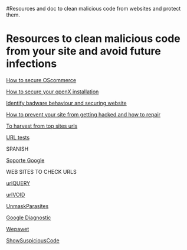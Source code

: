 #Resources and doc to clean malicious code from websites and protect them.

# Resources to clean malicious code from your site and avoid future infections #

[How to secure OScommerce](http://forums.oscommerce.com/topic/313323-how-to-secure-your-site/)

[How to secure your openX installation](http://blog.openx.org/09/security-update-how-to-secure-your-openx-installation/)

[Identify badware behaviour and securing website](http://www.stopbadware.org/home/security)

[How to prevent your site from getting hacked and how to repair](http://25yearsofprogramming.com/blog/20070705.htm)

[To harvest from top sites urls](http://mostpopularwebsites.net/)

[URL tests](https://github.com/cweb/iri-tests/blob/master/tests.xml)

SPANISH

[Soporte Google](http://www.google.com/support/webmasters/bin/answer.py?answer=163633&cbid=2dedoqqb8rxg&src=cb&lev=%20index#2)


WEB SITES TO CHECK URLS

[urlQUERY](http://urlquery.net)

[urlVOID](http://urlvoid.com)

[UnmaskParasites](http://www.unmaskparasites.com/)

[Google Diagnostic](http://www.google.com/safebrowsing/diagnostic?site=)

[Wepawet](http://wepawet.iseclab.org/)

[ShowSuspiciousCode](http://www.emiliocasbas.com/showmalcode)